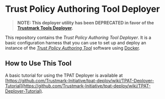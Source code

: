 # Trust Policy Authoring Tool Deployer

> **NOTE: This deployer utility has been DEPRECATED in favor of the [Trustmark Tools Deployer](https://github.com/Trustmark-Initiative/trustmark-tools-deploy).**

This repository contains the _Trust Policy Authoring Tool Deployer_. It is a basic configuration harness that you can use to set up and deploy an instance of the [_Trust Policy Authoring Tool_](https://github.com/Trustmark-Initiative/tpat) software using [Docker](https://www.docker.com/).

## How to Use This Tool

A basic tutorial for using the TPAT Deployer is available at [https://github.com/Trustmark-Initiative/tpat-deploy/wiki/TPAT-Deployer-Tutorial](https://github.com/Trustmark-Initiative/tpat-deploy/wiki/TPAT-Deployer-Tutorial).
